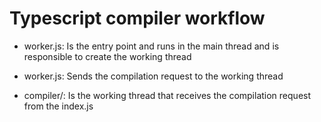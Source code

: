 # Typescript compiler workflow

* worker.js: Is the entry point and runs in the main thread and is responsible to create the working thread
* worker.js: Sends the compilation request to the working thread

* compiler/: Is the working thread that receives the compilation request from the index.js
